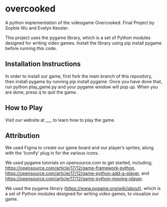 # overcooked
A python implementation of the videogame Overcooked.
Final Project by Sophie Wu and Evelyn Kessler.

This project uses the pygame library, which is a set of Python modules designed for writing video games. Install the library using pip install pygame before running this code.

## Installation Instructions
In order to install our game, first fork the main branch of this repository, then install pygame by running pip install pygame. Once you have done that, run python play_game.py and your pygame window will pop up. When you are done, press q to quit the game.

## How to Play
Visit our website at ___ to learn how to play the game.

## Attribution
We used Figma to create our game board and our player’s sprites, along with the ‘Iconify’ plug in for the various icons.

We used pygame tutorials on opensource.com to get started, including; https://opensource.com/article/17/12/game-framework-python, https://opensource.com/article/17/12/game-python-add-a-player, and https://opensource.com/article/17/12/game-python-moving-player.

We used the pygame library (https://www.pygame.org/wiki/about), which is a set of Python modules designed for writing video games, to visualize our game.
